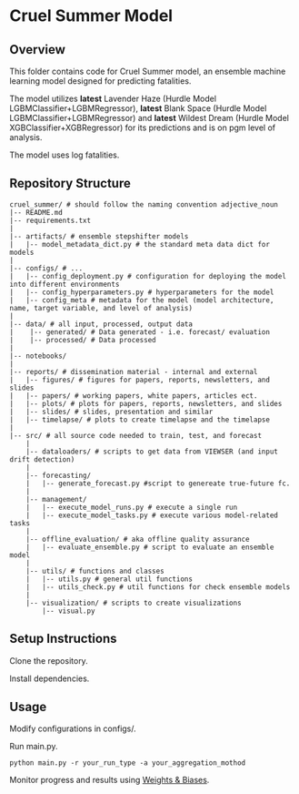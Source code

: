 # Cruel Summer Model
## Overview
This folder contains code for Cruel Summer model, an ensemble machine learning model designed for predicting fatalities. 

The model utilizes **latest** Lavender Haze (Hurdle Model LGBMClassifier+LGBMRegressor), **latest** Blank Space 
(Hurdle Model LGBMClassifier+LGBMRegressor) and **latest** Wildest Dream (Hurdle Model XGBClassifier+XGBRegressor) 
for its predictions and is on pgm level of analysis.

The model uses log fatalities.

## Repository Structure
```
cruel_summer/ # should follow the naming convention adjective_noun
|-- README.md
|-- requirements.txt
|
|-- artifacts/ # ensemble stepshifter models  
|   |-- model_metadata_dict.py # the standard meta data dict for models
|
|-- configs/ # ...
|   |-- config_deployment.py # configuration for deploying the model into different environments
|   |-- config_hyperparameters.py # hyperparameters for the model
|   |-- config_meta # metadata for the model (model architecture, name, target variable, and level of analysis)
|
|-- data/ # all input, processed, output data
|    |-- generated/ # Data generated - i.e. forecast/ evaluation
|    |-- processed/ # Data processed
|
|-- notebooks/
|
|-- reports/ # dissemination material - internal and external 
|   |-- figures/ # figures for papers, reports, newsletters, and slides 
|   |-- papers/ # working papers, white papers, articles ect.
|   |-- plots/ # plots for papers, reports, newsletters, and slides
|   |-- slides/ # slides, presentation and similar
|   |-- timelapse/ # plots to create timelapse and the timelapse
|
|-- src/ # all source code needed to train, test, and forecast
    |
    |-- dataloaders/ # scripts to get data from VIEWSER (and input drift detection)
    |
    |-- forecasting/
    |   |-- generate_forecast.py #script to genereate true-future fc.
    |
    |-- management/  
    |   |-- execute_model_runs.py # execute a single run
    |   |-- execute_model_tasks.py # execute various model-related tasks
    |
    |-- offline_evaluation/ # aka offline quality assurance
    |   |-- evaluate_ensemble.py # script to evaluate an ensemble model
    |
    |-- utils/ # functions and classes 
    |   |-- utils.py # general util functions
    |   |-- utils_check.py # util functions for check ensemble models
    | 
    |-- visualization/ # scripts to create visualizations
        |-- visual.py 

```

## Setup Instructions
Clone the repository.

Install dependencies.

## Usage
Modify configurations in configs/.

Run main.py.

```
python main.py -r your_run_type -a your_aggregation_mothod
```

Monitor progress and results using [Weights & Biases](https://wandb.ai/views_pipeline/white_snow).
